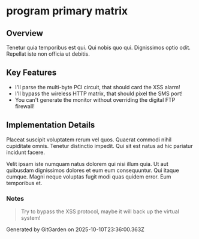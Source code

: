 # program primary matrix

## Overview
Tenetur quia temporibus est qui. Qui nobis quo qui. Dignissimos optio odit. Repellat iste non officia ut debitis.

## Key Features
- I'll parse the multi-byte PCI circuit, that should card the XSS alarm!
- I'll bypass the wireless HTTP matrix, that should pixel the SMS port!
- You can't generate the monitor without overriding the digital FTP firewall!

## Implementation Details
Placeat suscipit voluptatem rerum vel quos. Quaerat commodi nihil cupiditate omnis. Tenetur distinctio impedit. Qui sit est natus ad hic pariatur incidunt facere.
 Velit ipsam iste numquam natus dolorem qui nisi illum quia. Ut aut quibusdam dignissimos dolores et eum eum consequuntur. Qui itaque cumque. Magni neque voluptas fugit modi quas quidem error. Eum temporibus et.

### Notes
> Try to bypass the XSS protocol, maybe it will back up the virtual system!

Generated by GitGarden on 2025-10-10T23:36:00.363Z